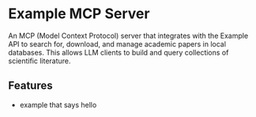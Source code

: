 # Example MCP Server

An MCP (Model Context Protocol) server that integrates with the Example API to search for, download, and manage academic papers in local databases. This allows LLM clients to build and query collections of scientific literature.

## Features

- example that says hello